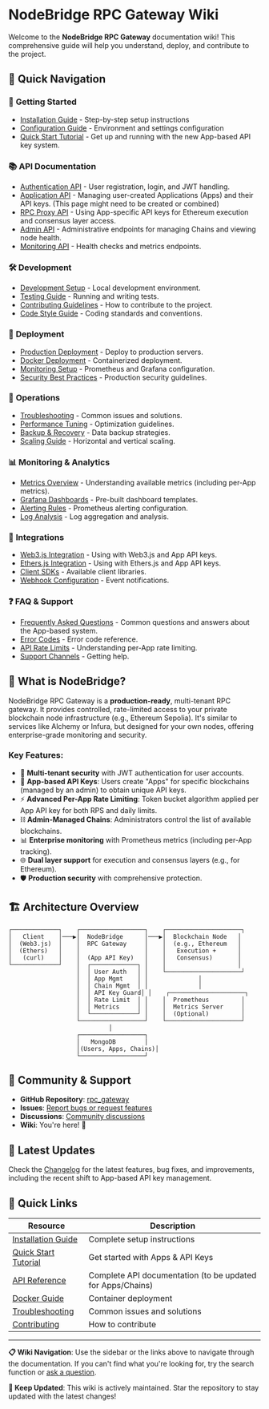 # NodeBridge RPC Gateway Wiki

Welcome to the **NodeBridge RPC Gateway** documentation wiki! This comprehensive guide will help you understand, deploy, and contribute to the project.

## 🚀 Quick Navigation

### 📖 **Getting Started**

- [Installation Guide](Installation-Guide) - Step-by-step setup instructions
- [Configuration Guide](Configuration-Guide) - Environment and settings configuration
- [Quick Start Tutorial](Quick-Start-Tutorial) - Get up and running with the new App-based API key system.

### 📚 **API Documentation**

- [Authentication API](Authentication-API) - User registration, login, and JWT handling.
- [Application API](Application-API) - Managing user-created Applications (Apps) and their API keys. (This page might need to be created or combined)
- [RPC Proxy API](RPC-Proxy-API) - Using App-specific API keys for Ethereum execution and consensus layer access.
- [Admin API](Admin-API) - Administrative endpoints for managing Chains and viewing node health.
- [Monitoring API](Monitoring-API) - Health checks and metrics endpoints.

### 🛠️ **Development**

- [Development Setup](Development-Setup) - Local development environment.
- [Testing Guide](Testing-Guide) - Running and writing tests.
- [Contributing Guidelines](CONTRIBUTING.md) - How to contribute to the project.
- [Code Style Guide](Code-Style-Guide) - Coding standards and conventions.

### 🚀 **Deployment**

- [Production Deployment](Production-Deployment) - Deploy to production servers.
- [Docker Deployment](Docker-Deployment) - Containerized deployment.
- [Monitoring Setup](Monitoring-Setup) - Prometheus and Grafana configuration.
- [Security Best Practices](Security-Best-Practices) - Production security guidelines.

### 🔧 **Operations**

- [Troubleshooting](Troubleshooting) - Common issues and solutions.
- [Performance Tuning](Performance-Tuning) - Optimization guidelines.
- [Backup & Recovery](Backup-Recovery) - Data backup strategies.
- [Scaling Guide](Scaling-Guide) - Horizontal and vertical scaling.

### 📊 **Monitoring & Analytics**

- [Metrics Overview](Metrics-Overview) - Understanding available metrics (including per-App metrics).
- [Grafana Dashboards](Grafana-Dashboards) - Pre-built dashboard templates.
- [Alerting Rules](Alerting-Rules) - Prometheus alerting configuration.
- [Log Analysis](Log-Analysis) - Log aggregation and analysis.

### 🔌 **Integrations**

- [Web3.js Integration](Web3js-Integration) - Using with Web3.js and App API keys.
- [Ethers.js Integration](Ethersjs-Integration) - Using with Ethers.js and App API keys.
- [Client SDKs](Client-SDKs) - Available client libraries.
- [Webhook Configuration](Webhook-Configuration) - Event notifications.

### ❓ **FAQ & Support**

- [Frequently Asked Questions](FAQ) - Common questions and answers about the App-based system.
- [Error Codes](Error-Codes) - Error code reference.
- [API Rate Limits](API-Rate-Limits) - Understanding per-App rate limiting.
- [Support Channels](Support-Channels) - Getting help.

## 🎯 **What is NodeBridge?**

NodeBridge RPC Gateway is a **production-ready**, multi-tenant RPC gateway. It provides controlled, rate-limited access to your private blockchain node infrastructure (e.g., Ethereum Sepolia). It's similar to services like Alchemy or Infura, but designed for your own nodes, offering enterprise-grade monitoring and security.

### Key Features:

- 🔐 **Multi-tenant security** with JWT authentication for user accounts.
- 📱 **App-based API Keys**: Users create "Apps" for specific blockchains (managed by an admin) to obtain unique API keys.
- ⚡ **Advanced Per-App Rate Limiting**: Token bucket algorithm applied per App API key for both RPS and daily limits.
- ⛓️ **Admin-Managed Chains**: Administrators control the list of available blockchains.
- 📊 **Enterprise monitoring** with Prometheus metrics (including per-App tracking).
- 🌐 **Dual layer support** for execution and consensus layers (e.g., for Ethereum).
- 🛡️ **Production security** with comprehensive protection.

## 🏗️ **Architecture Overview**

```
┌─────────────┐    ┌──────────────────┐    ┌─────────────────────┐
│   Client    │───▶│  NodeBridge      │───▶│  Blockchain Node   │
│  (Web3.js)  │    │  RPC Gateway     │    │  (e.g., Ethereum   │
│  (Ethers)   │    │                  │    │   Execution +      │
│   (curl)    │    │  (App API Key)   │    │   Consensus)       │
└─────────────┘    │  ┌─────────────┐ │    │                    │
                   │  │ User Auth   │ │    └─────────────────────┘
                   │  │ App Mgmt    │ │              │
                   │  │ Chain Mgmt  │ │              │
                   │  │ API Key Guard│ │    ┌─────────────────────┐
                   │  │ Rate Limit  │ │    │  Prometheus         │
                   │  │ Metrics     │ │    │  Metrics Server     │
                   │  └─────────────┘ │    │  (Optional)         │
                   └──────────────────┘    └─────────────────────┘
                            │
                   ┌──────────────────┐
                   │   MongoDB        │
                   │(Users, Apps, Chains)│
                   └──────────────────┘
```

## 🤝 **Community & Support**

- **GitHub Repository**: [rpc_gateway](https://github.com/NodeBridge-Africa/rpc_gateway)
- **Issues**: [Report bugs or request features](https://github.com/NodeBridge-Africa/rpc_gateway/issues)
- **Discussions**: [Community discussions](https://github.com/NodeBridge-Africa/rpc_gateway/discussions)
- **Wiki**: You're here! 📍

## 📝 **Latest Updates**

Check the [Changelog](Changelog) for the latest features, bug fixes, and improvements, including the recent shift to App-based API key management.

## 🔄 **Quick Links**

| Resource                                 | Description                 |
| ---------------------------------------- | --------------------------- |
| [Installation Guide](Installation-Guide) | Complete setup instructions |
| [Quick Start Tutorial](Quick-Start-Tutorial) | Get started with Apps & API Keys |
| [API Reference](API-Reference)           | Complete API documentation (to be updated for Apps/Chains) |
| [Docker Guide](Docker-Deployment)        | Container deployment        |
| [Troubleshooting](Troubleshooting)       | Common issues and solutions |
| [Contributing](Contributing-Guidelines)  | How to contribute           |

---

**📋 Wiki Navigation**: Use the sidebar or the links above to navigate through the documentation. If you can't find what you're looking for, try the search function or [ask a question](https://github.com/NodeBridge-Africa/rpc_gateway/discussions).

**🔄 Keep Updated**: This wiki is actively maintained. Star the repository to stay updated with the latest changes!
